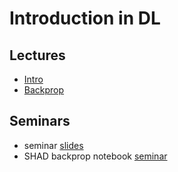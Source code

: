 # Introduction in DL


## Lectures
* [Intro](https://www.youtube.com/watch?v=62sP9QKYrgI&list=PLEwK9wdS5g0qa3PIhR6HBDJD_QnrfP8Ei&index=1)
* [Backprop](https://www.youtube.com/watch?v=aSTwlPjJfso&list=PLEwK9wdS5g0qa3PIhR6HBDJD_QnrfP8Ei&index=2)

## Seminars
* seminar [ slides](https://docs.google.com/presentation/d/1OKDtMxazo7nHRR8CuRkECL6hYXoonILZwymcWbU9btM/edit?usp=sharing)
* SHAD backprop notebook [seminar](https://github.com/yandexdataschool/Practical_DL/blob/fall21/week01_backprop/backprop.ipynb)
